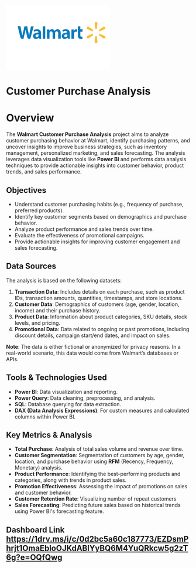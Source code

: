 ![image alt](https://github.com/Sridharsennan/Walmart_customer_purchase_Analysis/blob/b2899f55804c6f733431051c4fbe429076632388/walmart-removebg-preview.png)
# Customer Purchase Analysis

# Overview
The **Walmart Customer Purchase Analysis** project aims to analyze customer purchasing behavior at Walmart, identify purchasing patterns, and uncover insights to improve business strategies, such as inventory management, personalized marketing, and sales forecasting. The analysis leverages data visualization tools like **Power BI** and performs data analysis techniques to provide actionable insights into customer behavior, product trends, and sales performance.

## Objectives
- Understand customer purchasing habits (e.g., frequency of purchase, preferred products).
- Identify key customer segments based on demographics and purchase behavior.
- Analyze product performance and sales trends over time.
- Evaluate the effectiveness of promotional campaigns.
- Provide actionable insights for improving customer engagement and sales forecasting.

## Data Sources
The analysis is based on the following datasets:
1. **Transaction Data**: Includes details on each purchase, such as product IDs, transaction amounts, quantities, timestamps, and store locations.
2. **Customer Data**: Demographics of customers (age, gender, location, income) and their purchase history.
3. **Product Data**: Information about product categories, SKU details, stock levels, and pricing.
4. **Promotional Data**: Data related to ongoing or past promotions, including discount details, campaign start/end dates, and impact on sales.

**Note**: The data is either fictional or anonymized for privacy reasons. In a real-world scenario, this data would come from Walmart’s databases or APIs.

## Tools & Technologies Used
- **Power BI**: Data visualization and reporting.
- **Power Query**: Data cleaning, preprocessing, and analysis.
- **SQL**: Database querying for data extraction.
- **DAX (Data Analysis Expressions)**: For custom measures and calculated columns within Power BI.

## Key Metrics & Analysis
- **Total Purchase**: Analysis of total sales volume and revenue over time.
- **Customer Segmentation**: Segmentation of customers by age, gender, location, and purchase behavior using **RFM** (Recency, Frequency, Monetary) analysis.
- **Product Performance**: Identifying the best-performing products and categories, along with trends in product sales.
- **Promotion Effectiveness**: Assessing the impact of promotions on sales and customer behavior.
- **Customer Retention Rate**: Visualizing number of repeat customers
- **Sales Forecasting**: Predicting future sales based on historical trends using Power BI's forecasting feature.

## Dashboard Link  https://1drv.ms/i/c/0d2bc5a60c187773/EZDsmPhrjt1OmaEbloOJKdABlYyBQ6M4YuQRkcw5g2zT6g?e=OQfQwg
